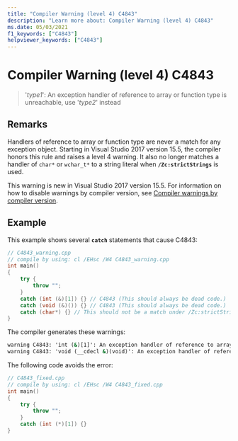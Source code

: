```yaml
---
title: "Compiler Warning (level 4) C4843"
description: "Learn more about: Compiler Warning (level 4) C4843"
ms.date: 05/03/2021
f1_keywords: ["C4843"]
helpviewer_keywords: ["C4843"]
---
```

# Compiler Warning (level 4) C4843

> '*type1*': An exception handler of reference to array or function type is unreachable, use '*type2*' instead

## Remarks

Handlers of reference to array or function type are never a match for any exception object. Starting in Visual Studio 2017 version 15.5, the compiler honors this rule and raises a level 4 warning. It also no longer matches a handler of `char*` or `wchar_t*` to a string literal when **`/Zc:strictStrings`** is used.

This warning is new in Visual Studio 2017 version 15.5. For information on how to disable warnings by compiler version, see [Compiler warnings by compiler version](compiler-warnings-by-compiler-version.md).

## Example

This example shows several **`catch`** statements that cause C4843:

```cpp
// C4843_warning.cpp
// compile by using: cl /EHsc /W4 C4843_warning.cpp
int main()
{
    try {
        throw "";
    }
    catch (int (&)[1]) {} // C4843 (This should always be dead code.)
    catch (void (&)()) {} // C4843 (This should always be dead code.)
    catch (char*) {} // This should not be a match under /Zc:strictStrings
}
```

The compiler generates these warnings:

```cmd
warning C4843: 'int (&)[1]': An exception handler of reference to array or function type is unreachable, use 'int*' instead
warning C4843: 'void (__cdecl &)(void)': An exception handler of reference to array or function type is unreachable, use 'void (__cdecl*)(void)' instead
```

The following code avoids the error:

```cpp
// C4843_fixed.cpp
// compile by using: cl /EHsc /W4 C4843_fixed.cpp
int main()
{
    try {
        throw "";
    }
    catch (int (*)[1]) {}
}
```
